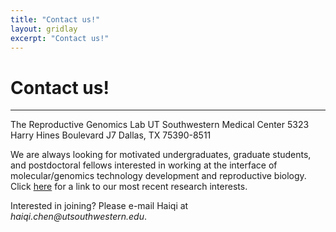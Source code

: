 ```yaml
---
title: "Contact us!"
layout: gridlay
excerpt: "Contact us!"
---
```


# **Contact us!**
<hr>
The Reproductive Genomics Lab
UT Southwestern Medical Center
5323 Harry Hines Boulevard
J7
Dallas, TX 75390-8511

We are always looking for motivated undergraduates, graduate students, and postdoctoral fellows interested in working at the interface of molecular/genomics technology development and reproductive biology. Click [here](https://regl-utsw.github.io/research/) for a link to our most recent research interests.

Interested in joining? Please e-mail Haiqi at _haiqi.chen@utsouthwestern.edu_. 

